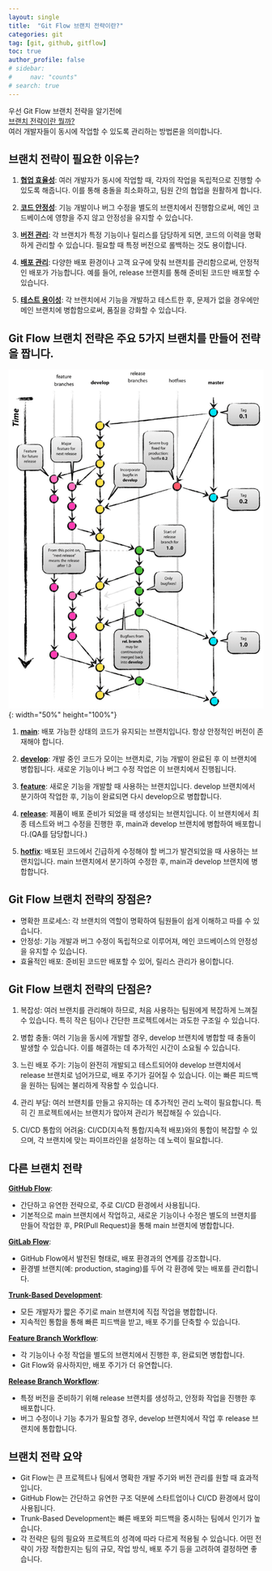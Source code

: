 ```yaml
---
layout: single
title:  "Git Flow 브랜치 전략이란?"
categories: git
tag: [git, github, gitflow]
toc: true
author_profile: false
# sidebar: 
#     nav: "counts"
# search: true
---
```

우선 Git Flow 브랜치 전략을 알기전에<br> 
<span style="text-decoration: underline;">브랜치 전략이란 뭘까?</span><br>
여러 개발자들이 동시에 작업할 수 있도록 관리하는 방법론을 의미합니다.

## 브랜치 전략이 필요한 이유는?

1. <strong style="text-decoration: underline;">협업 효율성</strong>: 여러 개발자가 동시에 작업할 때, 각자의 작업을 독립적으로 진행할 수 있도록 해줍니다. 이를 통해 충돌을 최소화하고, 팀원 간의 협업을 원활하게 합니다.

2. <strong style="text-decoration: underline;">코드 안정성</strong>: 기능 개발이나 버그 수정을 별도의 브랜치에서 진행함으로써, 메인 코드베이스에 영향을 주지 않고 안정성을 유지할 수 있습니다.

3. <strong style="text-decoration: underline;">버전 관리</strong>: 각 브랜치가 특정 기능이나 릴리스를 담당하게 되면, 코드의 이력을 명확하게 관리할 수 있습니다. 필요할 때 특정 버전으로 롤백하는 것도 용이합니다.

4. <strong style="text-decoration: underline;">배포 관리</strong>: 다양한 배포 환경이나 고객 요구에 맞춰 브랜치를 관리함으로써, 안정적인 배포가 가능합니다. 예를 들어, release 브랜치를 통해 준비된 코드만 배포할 수 있습니다.

5. <strong style="text-decoration: underline;">테스트 용이성</strong>: 각 브랜치에서 기능을 개발하고 테스트한 후, 문제가 없을 경우에만 메인 브랜치에 병합함으로써, 품질을 강화할 수 있습니다.

## Git Flow 브랜치 전략은 주요 5가지 브랜치를 만들어 전략을 짭니다.
![404 not found](https://github.com/kimdohoon2/kimdohoon2.github.io/blob/master/_images/gitflow%EC%9E%90%EB%A3%8C/gitflow.png?raw=true){: width="50%" height="100%"}


1. <strong style="text-decoration: underline;">main</strong>: 배포 가능한 상태의 코드가 유지되는 브랜치입니다. 항상 안정적인 버전이 존재해야 합니다.

2. <strong style="text-decoration: underline;">develop</strong>: 개발 중인 코드가 모이는 브랜치로, 기능 개발이 완료된 후 이 브랜치에 병합됩니다. 새로운 기능이나 버그 수정 작업은 이 브랜치에서 진행됩니다.

3. <strong style="text-decoration: underline;">feature</strong>: 새로운 기능을 개발할 때 사용하는 브랜치입니다. develop 브랜치에서 분기하여 작업한 후, 기능이 완료되면 다시 develop으로 병합합니다.

4. <strong style="text-decoration: underline;">release</strong>: 제품이 배포 준비가 되었을 때 생성되는 브랜치입니다. 이 브랜치에서 최종 테스트와 버그 수정을 진행한 후, main과 develop 브랜치에 병합하여 배포합니다.(QA를 담당합니다.)

5. <strong style="text-decoration: underline;">hotfix</strong>: 배포된 코드에서 긴급하게 수정해야 할 버그가 발견되었을 때 사용하는 브랜치입니다. main 브랜치에서 분기하여 수정한 후, main과 develop 브랜치에 병합합니다.

## Git Flow 브랜치 전략의 장점은?

* 명확한 프로세스: 각 브랜치의 역할이 명확하여 팀원들이 쉽게 이해하고 따를 수 있습니다.
* 안정성: 기능 개발과 버그 수정이 독립적으로 이루어져, 메인 코드베이스의 안정성을 유지할 수 있습니다.
* 효율적인 배포: 준비된 코드만 배포할 수 있어, 릴리스 관리가 용이합니다.

## Git Flow 브랜치 전략의 단점은?

1. 복잡성: 여러 브랜치를 관리해야 하므로, 처음 사용하는 팀원에게 복잡하게 느껴질 수 있습니다. 특히 작은 팀이나 간단한 프로젝트에서는 과도한 구조일 수 있습니다.

2. 병합 충돌: 여러 기능을 동시에 개발할 경우, develop 브랜치에 병합할 때 충돌이 발생할 수 있습니다. 이를 해결하는 데 추가적인 시간이 소요될 수 있습니다.

3. 느린 배포 주기: 기능이 완전히 개발되고 테스트되어야 develop 브랜치에서 release 브랜치로 넘어가므로, 배포 주기가 길어질 수 있습니다. 이는 빠른 피드백을 원하는 팀에는 불리하게 작용할 수 있습니다.

4. 관리 부담: 여러 브랜치를 만들고 유지하는 데 추가적인 관리 노력이 필요합니다. 특히 긴 프로젝트에서는 브랜치가 많아져 관리가 복잡해질 수 있습니다.

5. CI/CD 통합의 어려움: CI/CD(지속적 통합/지속적 배포)와의 통합이 복잡할 수 있으며, 각 브랜치에 맞는 파이프라인을 설정하는 데 노력이 필요합니다.

## 다른 브랜치 전략

<strong style="text-decoration: underline;">GitHub Flow</strong>:

* 간단하고 유연한 전략으로, 주로 CI/CD 환경에서 사용됩니다.
* 기본적으로 main 브랜치에서 작업하고, 새로운 기능이나 수정은 별도의 브랜치를 만들어 작업한 후, PR(Pull Request)을 통해 main 브랜치에 병합합니다.

<strong style="text-decoration: underline;">GitLab Flow</strong>:

* GitHub Flow에서 발전된 형태로, 배포 환경과의 연계를 강조합니다.
* 환경별 브랜치(예: production, staging)를 두어 각 환경에 맞는 배포를 관리합니다.

<strong style="text-decoration: underline;">Trunk-Based Development</strong>:

* 모든 개발자가 짧은 주기로 main 브랜치에 직접 작업을 병합합니다.
* 지속적인 통합을 통해 빠른 피드백을 받고, 배포 주기를 단축할 수 있습니다.

<strong style="text-decoration: underline;">Feature Branch Workflow</strong>:

* 각 기능이나 수정 작업을 별도의 브랜치에서 진행한 후, 완료되면 병합합니다.
* Git Flow와 유사하지만, 배포 주기가 더 유연합니다.

<strong style="text-decoration: underline;">Release Branch Workflow</strong>:

* 특정 버전을 준비하기 위해 release 브랜치를 생성하고, 안정화 작업을 진행한 후 배포합니다.
* 버그 수정이나 기능 추가가 필요할 경우, develop 브랜치에서 작업 후 release 브랜치에 통합합니다.

## 브랜치 전략 요약
* Git Flow는 큰 프로젝트나 팀에서 명확한 개발 주기와 버전 관리를 원할 때 효과적입니다.
* GitHub Flow는 간단하고 유연한 구조 덕분에 스타트업이나 CI/CD 환경에서 많이 사용됩니다.
* Trunk-Based Development는 빠른 배포와 피드백을 중시하는 팀에서 인기가 높습니다.
* 각 전략은 팀의 필요와 프로젝트의 성격에 따라 다르게 적용될 수 있습니다. 어떤 전략이 가장 적합한지는 팀의 규모, 작업 방식, 배포 주기 등을 고려하여 결정하면 좋습니다.


